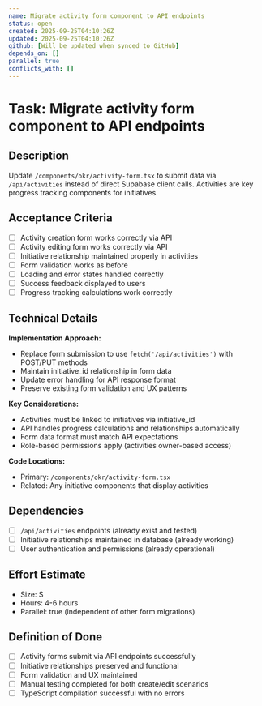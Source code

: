 ```yaml
---
name: Migrate activity form component to API endpoints
status: open
created: 2025-09-25T04:10:26Z
updated: 2025-09-25T04:10:26Z
github: [Will be updated when synced to GitHub]
depends_on: []
parallel: true
conflicts_with: []
---
```


# Task: Migrate activity form component to API endpoints

## Description
Update `/components/okr/activity-form.tsx` to submit data via `/api/activities` instead of direct Supabase client calls. Activities are key progress tracking components for initiatives.

## Acceptance Criteria
- [ ] Activity creation form works correctly via API
- [ ] Activity editing form works correctly via API
- [ ] Initiative relationship maintained properly in activities
- [ ] Form validation works as before
- [ ] Loading and error states handled correctly
- [ ] Success feedback displayed to users
- [ ] Progress tracking calculations work correctly

## Technical Details
**Implementation Approach:**
- Replace form submission to use `fetch('/api/activities')` with POST/PUT methods
- Maintain initiative_id relationship in form data
- Update error handling for API response format
- Preserve existing form validation and UX patterns

**Key Considerations:**
- Activities must be linked to initiatives via initiative_id
- API handles progress calculations and relationships automatically
- Form data format must match API expectations
- Role-based permissions apply (activities owner-based access)

**Code Locations:**
- Primary: `/components/okr/activity-form.tsx`
- Related: Any initiative components that display activities

## Dependencies
- [ ] `/api/activities` endpoints (already exist and tested)
- [ ] Initiative relationships maintained in database (already working)
- [ ] User authentication and permissions (already operational)

## Effort Estimate
- Size: S
- Hours: 4-6 hours
- Parallel: true (independent of other form migrations)

## Definition of Done
- [ ] Activity forms submit via API endpoints successfully
- [ ] Initiative relationships preserved and functional
- [ ] Form validation and UX maintained
- [ ] Manual testing completed for both create/edit scenarios
- [ ] TypeScript compilation successful with no errors